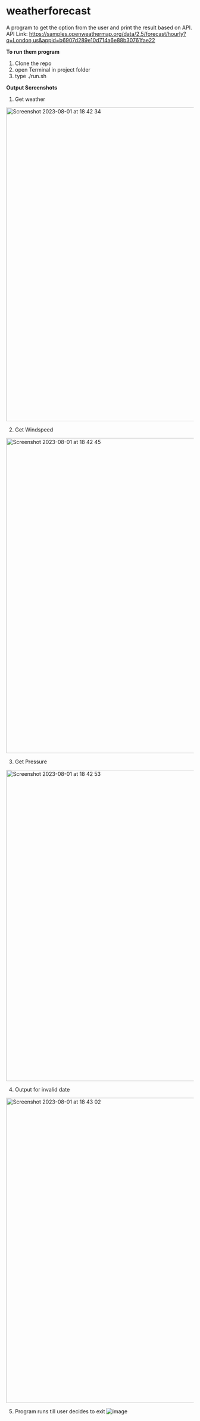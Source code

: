 # weatherforecast
A program to get the option from the user and print the result based on API.
API Link: https://samples.openweathermap.org/data/2.5/forecast/hourly?q=London,us&appid=b6907d289e10d714a6e88b30761fae22

**To run them program**
1. Clone the repo
2. open Terminal in project folder
3. type ./run.sh

**Output Screenshots**

1. Get weather
<img width="841" alt="Screenshot 2023-08-01 at 18 42 34" src="https://github.com/abhishekhj18/weatherforecast/assets/84630533/ef15a90e-6cdd-4668-ab4c-6857e823cc88">


2. Get Windspeed
<img width="845" alt="Screenshot 2023-08-01 at 18 42 45" src="https://github.com/abhishekhj18/weatherforecast/assets/84630533/b0be7b91-f765-4ac9-b386-9968a4beb081">


3. Get Pressure
<img width="834" alt="Screenshot 2023-08-01 at 18 42 53" src="https://github.com/abhishekhj18/weatherforecast/assets/84630533/e38391c2-9089-4453-8372-dd2d30a4ac54">


4. Output for invalid date
<img width="818" alt="Screenshot 2023-08-01 at 18 43 02" src="https://github.com/abhishekhj18/weatherforecast/assets/84630533/68e6e06c-aa37-413e-8f1d-43f352f8f7ce">


5. Program runs till user decides to exit
![image](https://github.com/abhishekhj18/weatherforecast/assets/84630533/8a5f97aa-235c-4c44-bf3b-88f890867009)

